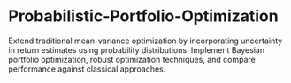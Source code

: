 # Probabilistic-Portfolio-Optimization
Extend traditional mean-variance optimization by incorporating uncertainty in return estimates using probability distributions. Implement Bayesian portfolio optimization, robust optimization techniques, and compare performance against classical approaches.
